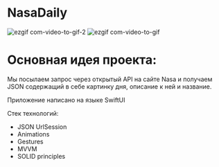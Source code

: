 # NasaDaily

![ezgif com-video-to-gif-2](https://user-images.githubusercontent.com/92388527/236627437-989d1acc-caea-4bbf-ac02-6e6431016046.gif)
![ezgif com-video-to-gif](https://user-images.githubusercontent.com/92388527/236627451-2f22f3e7-8271-44e5-ab97-540fc045afbb.gif)


# Основная идея проекта:
Мы посылаем запрос через открытый API на сайте Nasa и получаем JSON содержащий в себе картинку дня, описание к ней и название. 

Приложение написано на языке SwiftUI

Стек технологий:
- JSON UrlSession 
- Animations
- Gestures 
- MVVM
- SOLID principles


